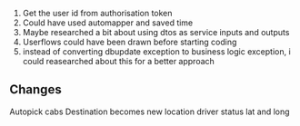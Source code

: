 1. Get the user id from authorisation token
2. Could have used automapper and saved time
3. Maybe researched a bit about using dtos as service inputs and outputs
4. Userflows could have been drawn before starting coding
5. instead of converting dbupdate exception to business logic exception, i could reasearched about this for a better approach
## Changes
Autopick cabs
Destination becomes new location
driver status
lat and long

